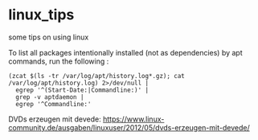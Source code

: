 # linux_tips
some tips on using linux

To list all packages intentionally installed (not as dependencies) by apt commands, run the following :
```
(zcat $(ls -tr /var/log/apt/history.log*.gz); cat /var/log/apt/history.log) 2>/dev/null |
  egrep '^(Start-Date:|Commandline:)' |
  grep -v aptdaemon |
  egrep '^Commandline:'
```

DVDs erzeugen mit devede: https://www.linux-community.de/ausgaben/linuxuser/2012/05/dvds-erzeugen-mit-devede/

